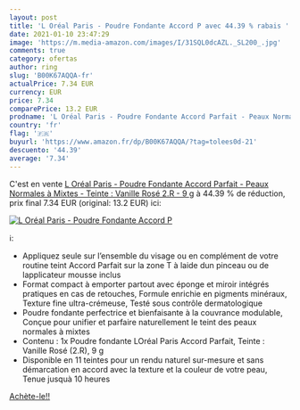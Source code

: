 ```yaml
---
layout: post
title: 'L Oréal Paris - Poudre Fondante Accord P avec 44.39 % rabais '
date: 2021-01-10 23:47:29
image: 'https://m.media-amazon.com/images/I/31SQL0dcAZL._SL200_.jpg'
comments: true
category: ofertas
author: ring
slug: 'B00K67AQQA-fr'
actualPrice: 7.34 EUR
currency: EUR
price: 7.34
comparePrice: 13.2 EUR
prodname: 'L Oréal Paris - Poudre Fondante Accord Parfait - Peaux Normales à Mixtes - Teinte : Vanille Rosé  2.R  - 9 g'
country: 'fr'
flag: '🇫🇷'
buyurl: 'https://www.amazon.fr/dp/B00K67AQQA/?tag=tolees0d-21'
descuento: '44.39'
average: '7.34'
---
```


C'est en vente [L Oréal Paris - Poudre Fondante Accord Parfait - Peaux Normales à Mixtes - Teinte : Vanille Rosé  2.R  - 9 g](https://www.amazon.fr/dp/B00K67AQQA/?tag=tolees0d-21)  à  44.39 % de réduction, prix final  7.34 EUR (original: 13.2 EUR) ici:

[![L Oréal Paris - Poudre Fondante Accord P](https://m.media-amazon.com/images/I/31SQL0dcAZL._SL200_.jpg)](https://www.amazon.fr/dp/B00K67AQQA/?tag=tolees0d-21)

ℹ️:

- Appliquez seule sur l’ensemble du visage ou en complément de votre routine teint Accord Parfait sur la zone T à laide dun pinceau ou de lapplicateur mousse inclus
- Format compact à emporter partout avec éponge et miroir intégrés pratiques en cas de retouches, Formule enrichie en pigments minéraux, Texture fine ultra-crémeuse, Testé sous contrôle dermatologique
- Poudre fondante perfectrice et bienfaisante à la couvrance modulable, Conçue pour unifier et parfaire naturellement le teint des peaux normales à mixtes
- Contenu : 1x Poudre fondante LOréal Paris Accord Parfait, Teinte : Vanille Rosé (2.R), 9 g
- Disponible en 11 teintes pour un rendu naturel sur-mesure et sans démarcation en accord avec la texture et la couleur de votre peau, Tenue jusquà 10 heures

[Achète-le!!](https://www.amazon.fr/dp/B00K67AQQA/?tag=tolees0d-21)
